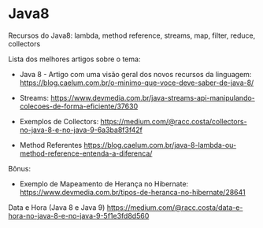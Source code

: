 # Java8
Recursos do Java8: lambda, method reference, streams, map, filter, reduce, collectors

Lista dos melhores artigos sobre o tema:

* Java 8 - Artigo com uma visão geral dos novos recursos da linguagem:
https://blog.caelum.com.br/o-minimo-que-voce-deve-saber-de-java-8/

* Streams:
https://www.devmedia.com.br/java-streams-api-manipulando-colecoes-de-forma-eficiente/37630

* Exemplos de Collectors:
https://medium.com/@racc.costa/collectors-no-java-8-e-no-java-9-6a3ba8f3f42f

* Method Referentes
https://blog.caelum.com.br/java-8-lambda-ou-method-reference-entenda-a-diferenca/

Bônus:
* Exemplo de Mapeamento de Herança no Hibernate:
https://www.devmedia.com.br/tipos-de-heranca-no-hibernate/28641

Data e Hora (Java 8 e Java 9)
https://medium.com/@racc.costa/data-e-hora-no-java-8-e-no-java-9-5f1e3fd8d560
